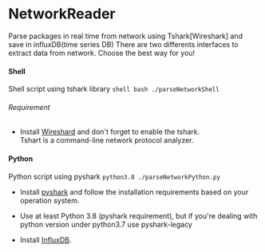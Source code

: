 # NetworkReader
Parse packages in real time from network using Tshark[Wireshark] and save in influxDB(time series DB)
There are two differents interfaces to extract data from network. Choose the best way for you!

 #### Shell
  Shell script using tshark library
    ```shell
        bash ./parseNetworkShell
    ```
###### Requirement
 * Install [Wireshard](https://www.wireshark.org/#download) and don't forget to enable the tshark.  
 Tshart is a command-line network protocol analyzer.

 #### Python
   Python script using pyshark
    ```
        python3.8 ./parseNetworkPython.py
    ```
 * Install [pyshark](https://github.com/KimiNewt/pyshark) and follow the installation requirements based on your operation system.
 * Use at least Python 3.8 (pyshark requirement), but if you're dealing with python version under python3.7 use pyshark-legacy  

 * Install [InfluxDB](https://www.influxdata.com/).
